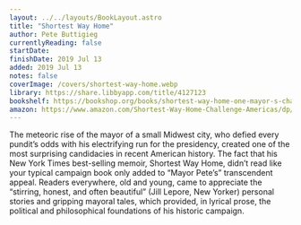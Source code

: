 ```yaml
---
layout: ../../layouts/BookLayout.astro
title: "Shortest Way Home"
author: Pete Buttigieg
currentlyReading: false
startDate: 
finishDate: 2019 Jul 13
added: 2019 Jul 13
notes: false
coverImage: /covers/shortest-way-home.webp
library: https://share.libbyapp.com/title/4127123
bookshelf: https://bookshop.org/books/shortest-way-home-one-mayor-s-challenge-and-a-model-for-america-s-future/9781631494369
amazon: https://www.amazon.com/Shortest-Way-Home-Challenge-Americas/dp/1631494368
---
```


The meteoric rise of the mayor of a small Midwest city, who defied every pundit’s odds with his electrifying run for the presidency, created one of the most surprising candidacies in recent American history. The fact that his New York Times best-selling memoir, Shortest Way Home, didn’t read like your typical campaign book only added to “Mayor Pete’s” transcendent appeal. Readers everywhere, old and young, came to appreciate the “stirring, honest, and often beautiful” (Jill Lepore, New Yorker) personal stories and gripping mayoral tales, which provided, in lyrical prose, the political and philosophical foundations of his historic campaign.

<!-- ### Notes & Highlights -->
